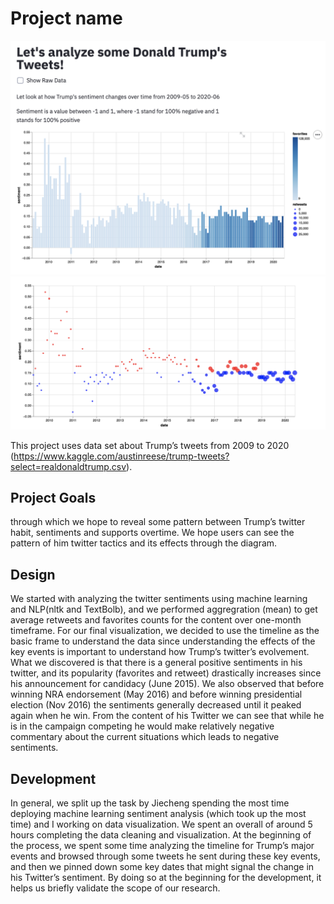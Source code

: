 # Project name

![A screenshot of your application. Could be a GIF.](screen_shot_1.png)
![A screenshot of your application. Could be a GIF.](screen_shot_2.png)

This project uses data set about Trump’s tweets from 2009 to 2020 (https://www.kaggle.com/austinreese/trump-tweets?select=realdonaldtrump.csv).

## Project Goals
through which we hope to reveal some pattern between Trump’s twitter habit, sentiments and supports overtime. We hope users can see the pattern of him twitter tactics and its effects through the diagram.

## Design
We started with analyzing the twitter sentiments using machine learning and NLP(nltk and TextBolb), and we performed aggregration (mean) to get average retweets and favorites counts for the content over one-month timeframe. For our final visualization, we decided to use the timeline as the basic frame to understand the data since understanding the effects of the key events is important to understand how Trump’s twitter’s evolvement. What we discovered is that there is a general positive sentiments in his twitter, and its popularity (favorites and retweet) drastically increases since his announcement for candidacy (June 2015). We also observed that before winning NRA endorsement (May 2016) and before winning presidential election (Nov 2016) the sentiments generally decreased until it peaked again when he win. From the content of his Twitter we can see that while he is in the campaign competing he would make relatively negative commentary about the current situations which leads to negative sentiments.


## Development
In general, we split up the task by Jiecheng spending the most time deploying machine learning sentiment analysis (which took up the most time) and I working on data visualization. We spent an overall of around 5 hours completing the data cleaning and visualization. At the beginning of the process, we spent some time analyzing the timeline for Trump’s major events and browsed through some tweets he sent during these key events, and then we pinned down some key dates that might signal the change in his Twitter’s sentiment. By doing so at the beginning for the development, it helps us briefly validate the scope of our research.
